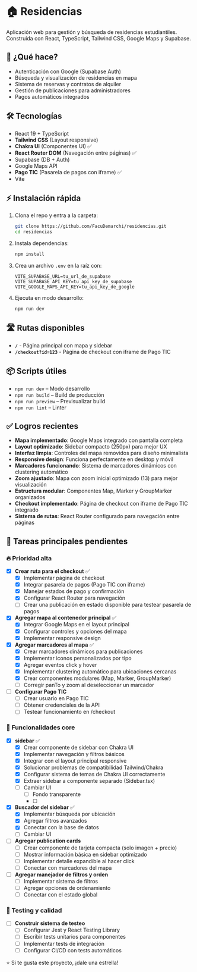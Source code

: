 # 🏠 Residencias

Aplicación web para gestión y búsqueda de residencias estudiantiles. Construida con React, TypeScript, Tailwind CSS, Google Maps y Supabase.

## 🚀 ¿Qué hace?
- Autenticación con Google (Supabase Auth)
- Búsqueda y visualización de residencias en mapa
- Sistema de reservas y contratos de alquiler
- Gestión de publicaciones para administradores
- Pagos automáticos integrados

## 🛠️ Tecnologías
- React 19 + TypeScript
- **Tailwind CSS** (Layout responsive)
- **Chakra UI** (Componentes UI) ✅
- **React Router DOM** (Navegación entre páginas) ✅
- Supabase (DB + Auth)
- Google Maps API
- **Pago TIC** (Pasarela de pagos con iframe) ✅
- Vite

## ⚡ Instalación rápida
1. Clona el repo y entra a la carpeta:
   ```bash
   git clone https://github.com/FacuDemarchi/residencias.git
   cd residencias
   ```
2. Instala dependencias:
   ```bash
   npm install
   ```
3. Crea un archivo `.env` en la raíz con:
   ```env
   VITE_SUPABASE_URL=tu_url_de_supabase
   VITE_SUPABASE_API_KEY=tu_api_key_de_supabase
   VITE_GOOGLE_MAPS_API_KEY=tu_api_key_de_google
   ```
4. Ejecuta en modo desarrollo:
   ```bash
   npm run dev
   ```

## 🛣️ Rutas disponibles
- **`/`** - Página principal con mapa y sidebar
- **`/checkout?id=123`** - Página de checkout con iframe de Pago TIC

## 📦 Scripts útiles
- `npm run dev` – Modo desarrollo
- `npm run build` – Build de producción
- `npm run preview` – Previsualizar build
- `npm run lint` – Linter

## ✅ Logros recientes
- **Mapa implementado**: Google Maps integrado con pantalla completa
- **Layout optimizado**: Sidebar compacto (250px) para mejor UX
- **Interfaz limpia**: Controles del mapa removidos para diseño minimalista
- **Responsive design**: Funciona perfectamente en desktop y móvil
- **Marcadores funcionando**: Sistema de marcadores dinámicos con clustering automático
- **Zoom ajustado**: Mapa con zoom inicial optimizado (13) para mejor visualización
- **Estructura modular**: Componentes Map, Marker y GroupMarker organizados
- **Checkout implementado**: Página de checkout con iframe de Pago TIC integrado
- **Sistema de rutas**: React Router configurado para navegación entre páginas

## 🎯 Tareas principales pendientes

### 🔥 Prioridad alta
- [x] **Crear ruta para el checkout** ✅
  - [x] Implementar página de checkout
  - [x] Integrar pasarela de pagos (Pago TIC con iframe)
  - [x] Manejar estados de pago y confirmación
  - [x] Configurar React Router para navegación
  - [ ] Crear una publicación en estado disponible para testear pasarela de pagos

- [x] **Agregar mapa al contenedor principal** ✅
  - [x] Integrar Google Maps en el layout principal
  - [x] Configurar controles y opciones del mapa
  - [x] Implementar responsive design

- [x] **Agregar marcadores al mapa** ✅
  - [x] Crear marcadores dinámicos para publicaciones
  - [x] Implementar iconos personalizados por tipo
  - [x] Agregar eventos click y hover
  - [x] Implementar clustering automático para ubicaciones cercanas
  - [x] Crear componentes modulares (Map, Marker, GroupMarker)
  - [ ] Corregir panTo y zoom al deseleccionar un marcador

- [ ] **Configurar Pago TIC**
  - [ ] Crear usuario en Pago TIC
  - [ ] Obtener credenciales de la API
  - [ ] Testear funcionamiento en /checkout

### 🔧 Funcionalidades core
- [x] **sidebar** ✅
  - [x] Crear componente de sidebar con Chakra UI
  - [x] Implementar navegación y filtros básicos
  - [x] Integrar con el layout principal responsive
  - [x] Solucionar problemas de compatibilidad Tailwind/Chakra
  - [x] Configurar sistema de temas de Chakra UI correctamente
  - [x] Extraer sidebar a componente separado (Sidebar.tsx)
  - [ ] Cambiar UI
    - [ ] Fondo transparente
    - [ ] 

- [x] **Buscador del sidebar** ✅
  - [x] Implementar búsqueda por ubicación
  - [x] Agregar filtros avanzados
  - [x] Conectar con la base de datos
  - [ ] Cambiar UI

- [ ] **Agregar publication cards**
  - [ ] Crear componente de tarjeta compacta (solo imagen + precio)
  - [ ] Mostrar información básica en sidebar optimizado
  - [ ] Implementar detalle expandible al hacer click
  - [ ] Conectar con marcadores del mapa

- [ ] **Agregar manejador de filtros y orden**
  - [ ] Implementar sistema de filtros
  - [ ] Agregar opciones de ordenamiento
  - [ ] Conectar con el estado global

### 🧪 Testing y calidad
- [ ] **Construir sistema de testeo**
  - [ ] Configurar Jest y React Testing Library
  - [ ] Escribir tests unitarios para componentes
  - [ ] Implementar tests de integración
  - [ ] Configurar CI/CD con tests automáticos

⭐ Si te gusta este proyecto, ¡dale una estrella!
